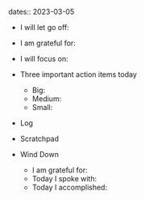 dates:: 2023-03-05

- I will let go off:
- I am grateful for:
- I will focus on:

- Three important action items today
	- Big:
	- Medium:
	- Small:

- Log

- Scratchpad

- Wind Down
	- I am grateful for:
	- Today I spoke with:
	- Today I accomplished: